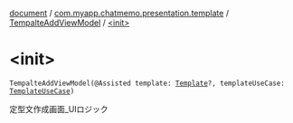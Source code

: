 [document](../../index.md) / [com.myapp.chatmemo.presentation.template](../index.md) / [TempalteAddViewModel](index.md) / [&lt;init&gt;](./-init-.md)

# &lt;init&gt;

`TempalteAddViewModel(@Assisted template: `[`Template`](../../com.myapp.chatmemo.domain.model.entity/-template/index.md)`?, templateUseCase: `[`TemplateUseCase`](../../com.myapp.chatmemo.domain.usecase/-template-use-case/index.md)`)`

定型文作成画面_UIロジック

